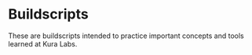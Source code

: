 # Buildscripts
These are buildscripts intended to practice important concepts and tools learned at Kura Labs.
